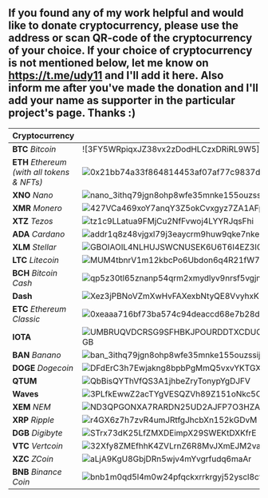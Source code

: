 ## If you found any of my work helpful and would like to donate cryptocurrency, please use the address or scan QR-code of the cryptocurrency of your choice. If your choice of cryptocurrency is not mentioned below, let me know on https://t.me/udy11 and I'll add it here. Also inform me after you've made the donation and I'll add your name as supporter in the particular project's page. Thanks :)

| Cryptocurrency | QR Code | Address |
| ----------- | ----------- | ----------- |
| **BTC** *Bitcoin* | ![3FY5WRpiqxJZ38vx2zDodHLCzxDRiRL9W5](crypto_qr/btc_bitcoin.png?raw=true | true) | 3FY5WRpiqxJZ38vx2zDodHLCzxDRiRL9W5 |
| **ETH** *Ethereum (with all tokens & NFTs)* | ![0x21bb74a33f864814453af07af77c9837df3f914c](crypto_qr/eth_ethereum.png?raw=true) | 0x21bb74a33f864814453af07af77c9837df3f914c |
| **XNO** *Nano* | ![nano_3ithq79jgn8ohp8wfe35mnke155ouzssijuu9wazmasnp441zimyb3xexh18](crypto_qr/xno_nano.png?raw=true) | nano_3ithq79jgn8ohp8wfe35mnke155ouzssijuu9wazmasnp441zimyb3xexh18 |
| **XMR** *Monero* | ![427VCa469xoY7anqY3Z5okCvxgyz7ZA1AFpdKjTJsc7gdqnYqiftiwh59574cjfER9djznRjdhNJRD895cSHRvA82u1rT7s](crypto_qr/xmr_monero.png?raw=true) | 427VCa469xoY7anqY3Z5okCvxgyz7ZA1AFpdKjTJsc7gdqnYqiftiwh59574cjfER9djznRjdhNJRD895cSHRvA82u1rT7s |
| **XTZ** *Tezos* | ![tz1c9LLatua9FMjCu2NfFvwoj4LYYRJqsFhi](crypto_qr/xtz_tezos.png?raw=true) | tz1c9LLatua9FMjCu2NfFvwoj4LYYRJqsFhi |
| **ADA** *Cardano* | ![addr1q8z48vjgxl79j3eaycrm9huw9qke7nke5wnmcdkfaqg84dmy73ht7tdyymj5mgczu6nwancpsz5ju4drtz3tnl7xfl8q7005us](crypto_qr/ada_cardano.png?raw=true) | addr1q8z48vjgxl79j3eaycrm9huw9qke7nke5wnmcdkfaqg84dmy73ht7tdyymj5mgczu6nwancpsz5ju4drtz3tnl7xfl8q7005us |
| **XLM** *Stellar* | ![GBOIAOIL4NLHUJSWCNUSEK6U6T6I4EZ3ICG6GNR4SH4AZ2Y7QCQR3AAN](crypto_qr/xlm_stellar.png?raw=true) | GBOIAOIL4NLHUJSWCNUSEK6U6T6I4EZ3ICG6GNR4SH4AZ2Y7QCQR3AAN |
| **LTC** *Litecoin* | ![MUM4tbnrV1m12kbcPo6Ubdon6q4R21fW7f](crypto_qr/ltc_litecoin.png?raw=true) | MUM4tbnrV1m12kbcPo6Ubdon6q4R21fW7f |
| **BCH** *Bitcoin Cash* | ![qp5z30tl65znanp54qrm2xmydlyv9nrsf5vgjnmydw](crypto_qr/bch_bitcoin-cash.png?raw=true) | qp5z30tl65znanp54qrm2xmydlyv9nrsf5vgjnmydw |
| **Dash** | ![Xez3jPBNoVZmXwHvFAXexbNtyQE8VvyhxK](crypto_qr/dash.png?raw=true) | Xez3jPBNoVZmXwHvFAXexbNtyQE8VvyhxK |
| **ETC** *Ethereum Classic* | ![0xeaaa716bf73ba574c94deaccd68e7b28d11c95f3](crypto_qr/etc_ethereum-classic.png?raw=true) | 0xeaaa716bf73ba574c94deaccd68e7b28d11c95f3 |
| **IOTA** | ![UMBRUQVDCRSG9SFHBKJPOURDDTXCDUCLPFJYYQUBHUDAUGZKVVKMFSBMLEAXIM9RFXFADONFOMZAE9AVCSIEHXBFGB](crypto_qr/iota.png?raw=true) | UMBRUQVDCRSG9SFHBKJPOURDDTXCDUCLPFJYYQUBHUDAUGZKVVKMFSBMLEAXIM9RFXFADONFOMZAE9AVCSIEHXBFGB |
| **BAN** *Banano* | ![ban_3ithq79jgn8ohp8wfe35mnke155ouzssijuu9wazmasnp441zimyb3xexh18](crypto_qr/ban_banano.png?raw=true) | ban_3ithq79jgn8ohp8wfe35mnke155ouzssijuu9wazmasnp441zimyb3xexh18 |
| **DOGE** *Dogecoin* | ![DFdErC3h7Ewjakng8bpbPgMmQ5vxvYKTGX](crypto_qr/doge_dogecoin.png?raw=true) | DFdErC3h7Ewjakng8bpbPgMmQ5vxvYKTGX |
| **QTUM** | ![QbBisQYThVfQS3A1jhbeZryTonypYgDJFV](crypto_qr/qtum.png?raw=true) | QbBisQYThVfQS3A1jhbeZryTonypYgDJFV |
| **Waves** | ![3PLfkEwwZ2acTYgVESQZVh89Z151oNkc5CD](crypto_qr/waves.png?raw=true) | 3PLfkEwwZ2acTYgVESQZVh89Z151oNkc5CD |
| **XEM** *NEM* | ![ND3QPGONXA7RARDN25UD2AJFP7O3HZA774CBNBI6](crypto_qr/xem_nem.png?raw=true) | ND3QPGONXA7RARDN25UD2AJFP7O3HZA774CBNBI6 |
| **XRP** *Ripple* | ![r4GX6z7h7zvR4umJRtfgJhcbXn152kGDvM](crypto_qr/xrp_ripple.png?raw=true) | r4GX6z7h7zvR4umJRtfgJhcbXn152kGDvM |
| **DGB** *Digibyte* | ![STrx73dK25LfZMXDEimpX29SWEKtDXKfrE ](crypto_qr/dgb_digibyte.png?raw=true) | STrx73dK25LfZMXDEimpX29SWEKtDXKfrE |
| **VTC** *Vertcoin* | ![32Xfy8ZMEfhhK4ZVLrnZ6R8MvJXmEJM2va ](crypto_qr/vtc_vertcoin.png?raw=true) | 32Xfy8ZMEfhhK4ZVLrnZ6R8MvJXmEJM2va |
| **XZC** *ZCoin* | ![aLjA9KgU8GbjDRn5wjv4mYvgrfudq6maAr ](crypto_qr/xzc_zcoin.png?raw=true) | aLjA9KgU8GbjDRn5wjv4mYvgrfudq6maAr |
| **BNB** *Binance Coin* | ![bnb1m0qd5l4m0w24pfqckxrrkrgyj52yscl8ctg0h8](crypto_qr/bnb_binance-coin.png?raw=true) | bnb1m0qd5l4m0w24pfqckxrrkrgyj52yscl8ctg0h8 |
